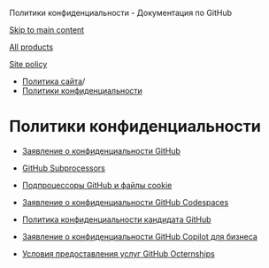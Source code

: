 Политики конфиденциальности - Документация по GitHub

[Skip to main content](#main-content)

[All products](/ru)

[Site policy](/site-policy)

* [Политика сайта](/ru/site-policy)/
* [Политики конфиденциальности](/ru/site-policy/privacy-policies)

Политики конфиденциальности
==========

* [Заявление о конфиденциальности GitHub](/ru/site-policy/privacy-policies/github-privacy-statement)

* [GitHub Subprocessors](/ru/site-policy/privacy-policies/github-subprocessors)

* [Подпроцессоры GitHub и файлы cookie](/ru/site-policy/privacy-policies/github-subprocessors-and-cookies)

* [Заявление о конфиденциальности GitHub Codespaces](/ru/site-policy/privacy-policies/github-codespaces-privacy-statement)

* [Политика конфиденциальности кандидата GitHub](/ru/site-policy/privacy-policies/github-candidate-privacy-policy)

* [Заявление о конфиденциальности GitHub Copilot для бизнеса](/ru/site-policy/privacy-policies/github-copilot-for-business-privacy-statement)

* [Условия предоставления услуг GitHub Octernships](/ru/site-policy/privacy-policies/github-octernships-terms-of-service)
